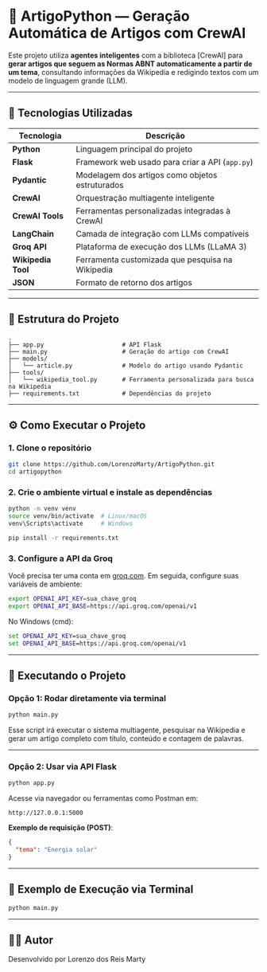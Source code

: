 # 🧠 ArtigoPython — Geração Automática de Artigos com CrewAI

Este projeto utiliza **agentes inteligentes** com a biblioteca [CrewAI] para **gerar artigos que seguem as Normas ABNT automaticamente a partir de um tema**, consultando informações da Wikipedia e redigindo textos com um modelo de linguagem grande (LLM).

---

## 🚀 Tecnologias Utilizadas

| Tecnologia             | Descrição |
|------------------------|-----------|
| **Python**             | Linguagem principal do projeto |
| **Flask**              | Framework web usado para criar a API (`app.py`) |
| **Pydantic**           | Modelagem dos artigos como objetos estruturados |
| **CrewAI**             | Orquestração multiagente inteligente |
| **CrewAI Tools**       | Ferramentas personalizadas integradas à CrewAI |
| **LangChain**          | Camada de integração com LLMs compatíveis |
| **Groq API**           | Plataforma de execução dos LLMs (LLaMA 3) |
| **Wikipedia Tool**     | Ferramenta customizada que pesquisa na Wikipedia |
| **JSON**               | Formato de retorno dos artigos |

---

## 📁 Estrutura do Projeto

```
.
├── app.py                      # API Flask
├── main.py                     # Geração do artigo com CrewAI
├── models/
│   └── article.py              # Modelo do artigo usando Pydantic
├── tools/
│   └── wikipedia_tool.py       # Ferramenta personalizada para busca na Wikipedia
├── requirements.txt            # Dependências do projeto
```

---

## ⚙️ Como Executar o Projeto

### 1. Clone o repositório

```bash
git clone https://github.com/LorenzoMarty/ArtigoPython.git
cd artigopython
```

### 2. Crie o ambiente virtual e instale as dependências

```bash
python -m venv venv
source venv/bin/activate  # Linux/macOS
venv\Scripts\activate     # Windows

pip install -r requirements.txt
```

### 3. Configure a API da Groq

Você precisa ter uma conta em [groq.com](https://console.groq.com/). Em seguida, configure suas variáveis de ambiente:

```bash
export OPENAI_API_KEY=sua_chave_groq
export OPENAI_API_BASE=https://api.groq.com/openai/v1
```

No Windows (cmd):

```cmd
set OPENAI_API_KEY=sua_chave_groq
set OPENAI_API_BASE=https://api.groq.com/openai/v1
```

---

## 🧪 Executando o Projeto

### Opção 1: Rodar diretamente via terminal

```bash
python main.py
```

Esse script irá executar o sistema multiagente, pesquisar na Wikipedia e gerar um artigo completo com título, conteúdo e contagem de palavras.

---

### Opção 2: Usar via API Flask

```bash
python app.py
```

Acesse via navegador ou ferramentas como Postman em:

```
http://127.0.0.1:5000
```

**Exemplo de requisição (POST)**:
```json
{
  "tema": "Energia solar"
}
```

---

## 📌 Exemplo de Execução via Terminal

```bash
python main.py
```

---

## 👨‍💻 Autor

Desenvolvido por Lorenzo dos Reis Marty